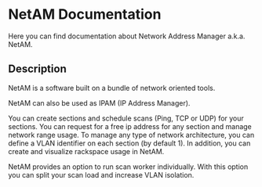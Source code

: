 # NetAM Documentation
Here you can find documentation about Network Address Manager a.k.a. NetAM.

## Description
NetAM is a software built on a bundle of network oriented tools.

NetAM can also be used as IPAM (IP Address Manager). 

You can create sections and schedule scans (Ping, TCP or UDP) for your sections.
You can request for a free ip address for any section and manage network range usage.
To manage any type of network architecture, you can define a VLAN identifier on each section (by default 1).
In addition, you can create and visualize rackspace usage in NetAM.

NetAM provides an option to run scan worker individually.
With this option you can split your scan load and increase VLAN isolation.
